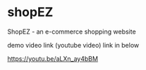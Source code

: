# shopEZ
ShopEZ - an e-commerce shopping website 


demo video link (youtube video)   link in below 


https://youtu.be/aLXn_ay4bBM
